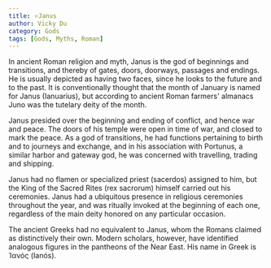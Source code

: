 ```yaml
---
title: ⭐Janus
author: Vicky Du
category: Gods
tags: [Gods, Myths, Roman]
---
```

In ancient Roman religion and myth, Janus is the god of beginnings and transitions, and thereby of gates, doors, doorways, passages and endings. He is usually depicted as having two faces, since he looks to the future and to the past. It is conventionally thought that the month of January is named for Janus (Ianuarius), but according to ancient Roman farmers' almanacs Juno was the tutelary deity of the month.

Janus presided over the beginning and ending of conflict, and hence war and peace. The doors of his temple were open in time of war, and closed to mark the peace. As a god of transitions, he had functions pertaining to birth and to journeys and exchange, and in his association with Portunus, a similar harbor and gateway god, he was concerned with travelling, trading and shipping.

Janus had no flamen or specialized priest (sacerdos) assigned to him, but the King of the Sacred Rites (rex sacrorum) himself carried out his ceremonies. Janus had a ubiquitous presence in religious ceremonies throughout the year, and was ritually invoked at the beginning of each one, regardless of the main deity honored on any particular occasion.

The ancient Greeks had no equivalent to Janus, whom the Romans claimed as distinctively their own. Modern scholars, however, have identified analogous figures in the pantheons of the Near East. His name in Greek is Ἰανός (Ianós).